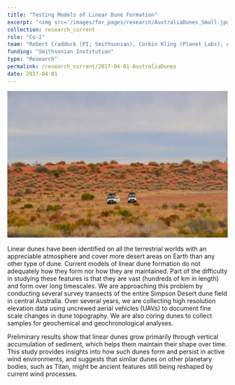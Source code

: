 ```yaml
---
title: "Testing Models of Linear Dune Formation"
excerpt: "<img src='/images/for_pages/research/AustraliaDunes_Small.jpg'>"
collection: research_current
role: "Co-I"
team: "Robert Craddock (PI; Smithsonian), Corbin Kling (Planet Labs), Adam Milewski (University of Georgia), Stephen Tooth (Aberystwyth University)"
funding: "Smithsonian Institution"
type: "Research"
permalink: /research_current/2017-04-01-AustraliaDunes
date: 2017-04-01
---
```


<img src='/images/for_pages/research/AustraliaDunes.JPG'>

Linear dunes have been identified on all the terrestrial worlds with an appreciable atmosphere and cover more desert areas on Earth than any other type of dune. Current models of linear dune formation do not adequately how they form nor how they are maintained. Part of the difficulty in studying these features is that they are vast (hundreds of km in length) and form over long timescales. We are approaching this problem by conducting several survey transects of the entire Simpson Desert dune field in central Australia. Over several years, we are collecting high resolution elevation data using uncrewed aerial vehicles (UAVs) to document fine scale changes in dune topography. We are also coring dunes to collect samples for geochemical and geochronological analyses. 

Preliminary results show that linear dunes grow primarily through vertical accumulation of sediment, which helps them maintain their shape over time. This study provides insights into how such dunes form and persist in active wind environments, and suggests that similar dunes on other planetary bodies, such as Titan, might be ancient features still being reshaped by current wind processes.